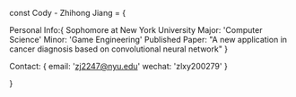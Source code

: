 const Cody - Zhihong Jiang = {
  
  Personal Info:{
    Sophomore at New York University
    Major: 'Computer Science'
    Minor: 'Game Engineering'
    Published Paper: "A new application in cancer diagnosis based on convolutional neural network"
  }
  
  Contact: {
    email: 'zj2247@nyu.edu'
    wechat: 'zlxy200279'
  }
  
}
